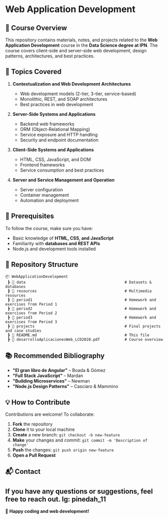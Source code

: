 # Web Application Development

## 📌 Course Overview
This repository contains materials, notes, and projects related to the **Web Application Development** course in the **Data Science degree at IPN**. The course covers client-side and server-side web development, design patterns, architectures, and best practices.

## 📖 Topics Covered
1. **Contextualization and Web Development Architectures**
   - Web development models (2-tier, 3-tier, service-based)
   - Monolithic, REST, and SOAP architectures
   - Best practices in web development

2. **Server-Side Systems and Applications**
   - Backend web frameworks
   - ORM (Object-Relational Mapping)
   - Service exposure and HTTP handling
   - Security and endpoint documentation

3. **Client-Side Systems and Applications**
   - HTML, CSS, JavaScript, and DOM
   - Frontend frameworks
   - Service consumption and best practices

4. **Server and Service Management and Operation**
   - Server configuration
   - Container management
   - Automation and deployment

## 🔧 Prerequisites
To follow the course, make sure you have:
- Basic knowledge of **HTML, CSS, and JavaScript**
- Familiarity with **databases and REST APIs**
- Node.js and development tools installed

## 📂 Repository Structure
```
📦 WebApplicationDevelopment
 ┣ 📂 data                                            # Datasets & databases
 ┣ 📂 resources                                       # Multimedia resources
 ┣ 📂 period1                                         # Homework and exercises from Period 1
 ┣ 📂 period2                                         # Homework and exercises from Period 2
 ┣ 📂 period3                                         # Homework and exercises from Period 3
 ┣ 📂 projects                                        # Final projects and case studies
 ┣ 📜 README.md                                       # This file
 ┣ 📜 desarrolloAplicacionesWeb_LCD2020.pdf           # Course overview
```

## 📚 Recommended Bibliography
- **"El gran libro de Angular"** – Boada & Gómez
- **"Full Stack JavaScript"** – Mardan
- **"Building Microservices"** – Newman
- **"Node.js Design Patterns"** – Casciaro & Mammino

## 💡 How to Contribute
Contributions are welcome! To collaborate:
1. **Fork** the repository
2. **Clone** it to your local machine
3. **Create** a new branch: `git checkout -b new-feature`
4. **Make** your changes and commit: `git commit -m 'Description of change'`
5. **Push** the changes: `git push origin new-feature`
6. **Open a Pull Request**

## 📬 Contact
If you have any questions or suggestions, feel free to reach out.
Ig: pinedah_11
---
🚀 **Happy coding and web development!**
